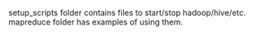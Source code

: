 setup_scripts folder contains files to start/stop hadoop/hive/etc.  
mapreduce folder has examples of using them.  
